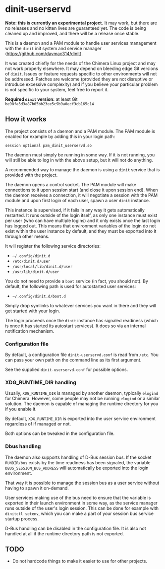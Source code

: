 # dinit-userservd

**Note: this is currently an experimental project.** It may work, but there
are no releases and no kitten lives are guaranteed yet. The code is being
cleaned up and improved, and there will be a release once stable.

This is a daemon and a PAM module to handle user services management with the
`dinit` init system and service manager (https://github.com/davmac314/dinit).

It was created chiefly for the needs of the Chimera Linux project and may not
work properly elsewhere. It may depend on bleeding edge Git versions of `dinit`.
Issues or feature requests specific to other environments will not be addressed.
Patches are welcome (provided they are not disruptive or introduce excessive
complexity) and if you believe your particular problem is not specific to your
system, feel free to report it.

**Required `dinit` version:** at least Git `be98fa3d3a87b05bb23ee5c9b9a0ecf3cb165c14`

## How it works

The project consists of a daemon and a PAM module. The PAM module is enabled
for example by adding this in your login path:

```
session optional pam_dinit_userservd.so
```

The daemon must simply be running in some way. If it is not running, you will
still be able to log in with the above setup, but it will not do anything.

A recommended way to manage the daemon is using a `dinit` service that is
provided with the project.

The daemon opens a control socket. The PAM module will make connections to
it upon session start (and close it upon session end). When the daemon
receives a connection, it will negotiate a session with the PAM module
and upon first login of each user, spawn a user `dinit` instance.

This instance is supervised, if it fails in any way it gets automatically
restarted. It runs outside of the login itself, as only one instance must
exist per user (who can have multiple logins) and it only exists once the
last login has logged out. This means that environment variables of the
login do not exist within the user instance by default, and they must be
exported into it through other means.

It will register the following service directories:

* `~/.config/dinit.d`
* `/etc/dinit.d/user`
* `/usr/local/lib/dinit.d/user`
* `/usr/lib/dinit.d/user`

You do not need to provide a `boot` service (in fact, you should not).
By default, the following path is used for autostarted user services:

* `~/.config/dinit.d/boot.d`

Simply drop symlinks to whatever services you want in there and they will
get started with your login.

The login proceeds once the `dinit` instance has signaled readiness (which
is once it has started its autostart services). It does so via an internal
notification mechanism.

### Configuration file

By default, a configuration file `dinit-userservd.conf` is read from `/etc`.
You can pass your own path on the command line as its first argument.

See the supplied `dinit-userservd.conf` for possible options.

### XDG_RUNTIME_DIR handling

Usually, `XDG_RUNTIME_DIR` is managed by another daemon, typically `elogind`
for Chimera. However, some people may not be running `elogind` or a similar
solution. The daemon is capable of managing the runtime directory for you
if you enable it.

By default, `XDG_RUNTIME_DIR` is exported into the user service environment
regardless of if managed or not.

Both options can be tweaked in the configuration file.

### Dbus handling

The daemon also supports handling of D-Bus session bus. If the socket
`RUNDIR/bus` exists by the time readiness has been signaled, the
variable `DBUS_SESSION_BUS_ADDRESS` will automatically be exported into
the login environment.

That way it is possible to manage the session bus as a user service without
having to spawn it on-demand.

User services making use of the bus need to ensure that the variable is
exported in their launch environment in some way, as the service manager
runs outside of the user's login session. This can be done for example
with `dinitctl setenv`, which you can make a part of your session bus
service startup process.

D-Bus handling can be disabled in the configuration file. It is also
not handled at all if the runtime directory path is not exported.

## TODO

* Do not hardcode things to make it easier to use for other projects.
